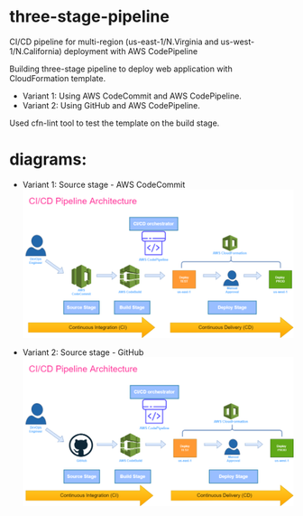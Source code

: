 # three-stage-pipeline

CI/CD pipeline for multi-region (us-east-1/N.Virginia and us-west-1/N.California) deployment with AWS CodePipeline

Building three-stage pipeline to deploy web application with CloudFormation template.
- Variant 1: Using AWS CodeCommit and AWS CodePipeline.
- Variant 2: Using GitHub and AWS CodePipeline.

Used cfn-lint tool to test the template on the build stage.

# diagrams:

- Variant 1: Source stage - AWS CodeCommit
![](images/diagram-0.drawio.png)

- Variant 2: Source stage - GitHub
![](images/diagram-1.drawio.png)